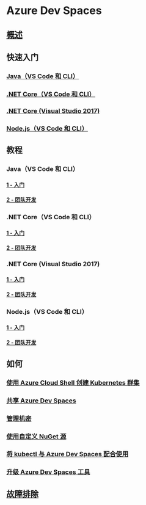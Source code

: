 # Azure Dev Spaces
## [概述](index.yml)

## 快速入门
### [Java（VS Code 和 CLI）](quickstart-java.md)
### [.NET Core（VS Code 和 CLI）](quickstart-netcore.md)
### [.NET Core (Visual Studio 2017)](quickstart-netcore-visualstudio.md)
### [Node.js（VS Code 和 CLI）](quickstart-nodejs.md)

## 教程
### Java（VS Code 和 CLI）
#### [1 - 入门](get-started-java.md)
#### [2 - 团队开发](team-development-java.md)
### .NET Core（VS Code 和 CLI）
#### [1 - 入门](get-started-netcore.md)
#### [2 - 团队开发](team-development-netcore.md)
### .NET Core (Visual Studio 2017)
#### [1 - 入门](get-started-netcore-visualstudio.md)
#### [2 - 团队开发](team-development-netcore-visualstudio.md)
### Node.js（VS Code 和 CLI）
#### [1 - 入门](get-started-nodejs.md)
#### [2 - 团队开发](team-development-nodejs.md)

## 如何
### [使用 Azure Cloud Shell 创建 Kubernetes 群集](how-to/create-cluster-cloud-shell.md)
### [共享 Azure Dev Spaces](how-to/share-dev-spaces.md)
### [管理机密](how-to/manage-secrets.md)
### [使用自定义 NuGet 源](how-to/use-custom-nuget-feed.md)
### [将 kubectl 与 Azure Dev Spaces 配合使用](how-to/use-kubectl-with-azure-dev-spaces.md)
### [升级 Azure Dev Spaces 工具](how-to/upgrade-tools.md)

## [故障排除](troubleshooting.md)



